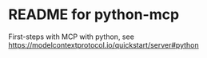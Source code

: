# README for python-mcp

First-steps with MCP with python, see https://modelcontextprotocol.io/quickstart/server#python


